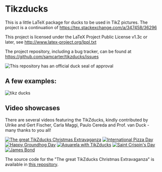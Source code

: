 # Tikzducks

This is a little LaTeX package for ducks to be used in TikZ pictures. The project is a continuation of https://tex.stackexchange.com/a/347458/36296

This project is licensed under the LaTeX Project Public License v1.3c or later, see http://www.latex-project.org/lppl.txt

The project repository, including a bug tracker, can be found at https://github.com/samcarter/tikzducks/issues

![This repository has an official duck seal of approval](https://i.stack.imgur.com/mSAtL.png)

## A few examples:

![tikz ducks](https://user-images.githubusercontent.com/8226363/33049537-e71e9dd0-ce60-11e7-8b4c-7e1de0177f14.png)

## Video showcases

There are several videos featuring the TikZducks, kindly contributed by Ulrike and Gert Fischer, Carla Maggi, Paulo Cereda and Prof. van Duck - many thanks to you all!

[![The great TikZducks Christmas Extravaganza](https://user-images.githubusercontent.com/8226363/43651585-1281b074-9743-11e8-97f5-bf70617738a5.png)](https://vimeo.com/246256860)
[![International Pizza Day](https://user-images.githubusercontent.com/8226363/43651587-12c92daa-9743-11e8-83b5-7fd3a3ac19a3.png)](https://vimeo.com/254643482)
[![Happy Groundhog Day](https://user-images.githubusercontent.com/8226363/43651589-12e84334-9743-11e8-9621-d5e6e53a0ca8.png)](https://vimeo.com/252719006)
[![Aquarela with TikZducks](https://user-images.githubusercontent.com/8226363/43651586-12a6c008-9743-11e8-99d2-5a66e7f5f1ee.png)](https://vimeo.com/270727100)
[![Saint Crispin's Day](https://user-images.githubusercontent.com/43832342/47496794-37d18600-d858-11e8-9e6e-777ffee1acdc.png)](https://vimeo.com/295353434)
[![James Bond](https://user-images.githubusercontent.com/43832342/47496795-37d18600-d858-11e8-8c0c-20ea2d0a23cd.png)](https://vimeo.com/284348495)



The source code for the "The great TikZducks Christmas Extravaganza" is available in [this repository](https://github.com/cereda/duck-extravaganza).
